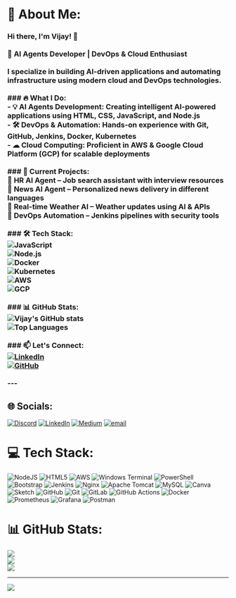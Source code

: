 # 💫 About Me:
### Hi there, I'm Vijay! 👋  <br><br>🚀 **AI Agents Developer | DevOps & Cloud Enthusiast**  <br><br>I specialize in building **AI-driven applications** and **automating infrastructure** using modern cloud and DevOps technologies.  <br><br>### 🔥 **What I Do:**  <br>- 💡 **AI Agents Development**: Creating intelligent AI-powered applications using **HTML, CSS, JavaScript, and Node.js**  <br>- 🛠 **DevOps & Automation**: Hands-on experience with **Git, GitHub, Jenkins, Docker, Kubernetes**  <br>- ☁ **Cloud Computing**: Proficient in **AWS & Google Cloud Platform (GCP)** for scalable deployments  <br><br>### 📌 **Current Projects:**  <br>🔹 **HR AI Agent** – Job search assistant with interview resources  <br>🔹 **News AI Agent** – Personalized news delivery in different languages  <br>🔹 **Real-time Weather AI** – Weather updates using AI & APIs  <br>🔹 **DevOps Automation** – Jenkins pipelines with security tools  <br><br>### 🛠 **Tech Stack:**  <br>![JavaScript](https://img.shields.io/badge/JavaScript-F7DF1E?style=flat&logo=javascript&logoColor=black)  <br>![Node.js](https://img.shields.io/badge/Node.js-339933?style=flat&logo=nodedotjs&logoColor=white)  <br>![Docker](https://img.shields.io/badge/Docker-2496ED?style=flat&logo=docker&logoColor=white)  <br>![Kubernetes](https://img.shields.io/badge/Kubernetes-326CE5?style=flat&logo=kubernetes&logoColor=white)  <br>![AWS](https://img.shields.io/badge/AWS-232F3E?style=flat&logo=amazon-aws&logoColor=white)  <br>![GCP](https://img.shields.io/badge/GCP-4285F4?style=flat&logo=google-cloud&logoColor=white)  <br><br>### 📊 **GitHub Stats:**  <br>![Vijay's GitHub stats](https://github-readme-stats.vercel.app/api?username=chodisettivijay&show_icons=true&theme=dark)  <br>![Top Languages](https://github-readme-stats.vercel.app/api/top-langs/?username=chodisettivijay&layout=compact&theme=dark)  <br><br>### 📫 **Let's Connect:**  <br>[![LinkedIn](https://img.shields.io/badge/LinkedIn-Profile-blue?logo=linkedin)](https://linkedin.com/vijay-chodisetti-b75721252/)  <br>[![GitHub](https://img.shields.io/github/followers/chodisettivijay?style=social)](https://github.com/chodisettivijay)  <br><br>---<br>


## 🌐 Socials:
[![Discord](https://img.shields.io/badge/Discord-%237289DA.svg?logo=discord&logoColor=white)](https://discord.gg/vijay0868) [![LinkedIn](https://img.shields.io/badge/LinkedIn-%230077B5.svg?logo=linkedin&logoColor=white)](https://linkedin.com/in/vijay-chodisetti-b75721252) [![Medium](https://img.shields.io/badge/Medium-12100E?logo=medium&logoColor=white)](https://medium.com/@vijay.chodisetti12) [![email](https://img.shields.io/badge/Email-D14836?logo=gmail&logoColor=white)](mailto:vijay.chodisetti12@gmail.com) 

# 💻 Tech Stack:
![NodeJS](https://img.shields.io/badge/node.js-6DA55F?style=for-the-badge&logo=node.js&logoColor=white) ![HTML5](https://img.shields.io/badge/html5-%23E34F26.svg?style=for-the-badge&logo=html5&logoColor=white) ![AWS](https://img.shields.io/badge/AWS-%23FF9900.svg?style=for-the-badge&logo=amazon-aws&logoColor=white) ![Windows Terminal](https://img.shields.io/badge/Windows%20Terminal-%234D4D4D.svg?style=for-the-badge&logo=windows-terminal&logoColor=white) ![PowerShell](https://img.shields.io/badge/PowerShell-%235391FE.svg?style=for-the-badge&logo=powershell&logoColor=white) ![Bootstrap](https://img.shields.io/badge/bootstrap-%238511FA.svg?style=for-the-badge&logo=bootstrap&logoColor=white) ![Jenkins](https://img.shields.io/badge/jenkins-%232C5263.svg?style=for-the-badge&logo=jenkins&logoColor=white) ![Nginx](https://img.shields.io/badge/nginx-%23009639.svg?style=for-the-badge&logo=nginx&logoColor=white) ![Apache Tomcat](https://img.shields.io/badge/apache%20tomcat-%23F8DC75.svg?style=for-the-badge&logo=apache-tomcat&logoColor=black) ![MySQL](https://img.shields.io/badge/mysql-4479A1.svg?style=for-the-badge&logo=mysql&logoColor=white) ![Canva](https://img.shields.io/badge/Canva-%2300C4CC.svg?style=for-the-badge&logo=Canva&logoColor=white) ![Sketch](https://img.shields.io/badge/Sketch-FFB387?style=for-the-badge&logo=sketch&logoColor=black) ![GitHub](https://img.shields.io/badge/github-%23121011.svg?style=for-the-badge&logo=github&logoColor=white) ![Git](https://img.shields.io/badge/git-%23F05033.svg?style=for-the-badge&logo=git&logoColor=white) ![GitLab](https://img.shields.io/badge/gitlab-%23181717.svg?style=for-the-badge&logo=gitlab&logoColor=white) ![GitHub Actions](https://img.shields.io/badge/github%20actions-%232671E5.svg?style=for-the-badge&logo=githubactions&logoColor=white) ![Docker](https://img.shields.io/badge/docker-%230db7ed.svg?style=for-the-badge&logo=docker&logoColor=white) ![Prometheus](https://img.shields.io/badge/Prometheus-E6522C?style=for-the-badge&logo=Prometheus&logoColor=white) ![Grafana](https://img.shields.io/badge/grafana-%23F46800.svg?style=for-the-badge&logo=grafana&logoColor=white) ![Postman](https://img.shields.io/badge/Postman-FF6C37?style=for-the-badge&logo=postman&logoColor=white)
# 📊 GitHub Stats:
![](https://github-readme-stats.vercel.app/api?username=chodisettivijay&theme=dark&hide_border=false&include_all_commits=false&count_private=false)<br/>
![](https://nirzak-streak-stats.vercel.app/?user=chodisettivijay&theme=dark&hide_border=false)<br/>
![](https://github-readme-stats.vercel.app/api/top-langs/?username=chodisettivijay&theme=dark&hide_border=false&include_all_commits=false&count_private=false&layout=compact)

---
[![](https://visitcount.itsvg.in/api?id=chodisettivijay&icon=0&color=0)](https://visitcount.itsvg.in)

<!-- Proudly created with GPRM ( https://gprm.itsvg.in ) -->
